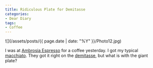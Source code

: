 ```yaml
---
title: Ridiculous Plate for Demitasse
categories:
- Dear Diary
tags:
- Coffee
---
```


![](/assets/posts/{{ page.date | date: "%Y" }}/Photo12.jpg)
  



I was at [Ambrosia Espresso](http://www.ambrosiaespresso.com/) for a coffee yesterday. I got my typical [macchiato](http://en.wikipedia.org/wiki/Caffè_macchiato). They got it right on the [demitasse](http://en.wikipedia.org/wiki/Demitasse), but what is with the giant plate?
